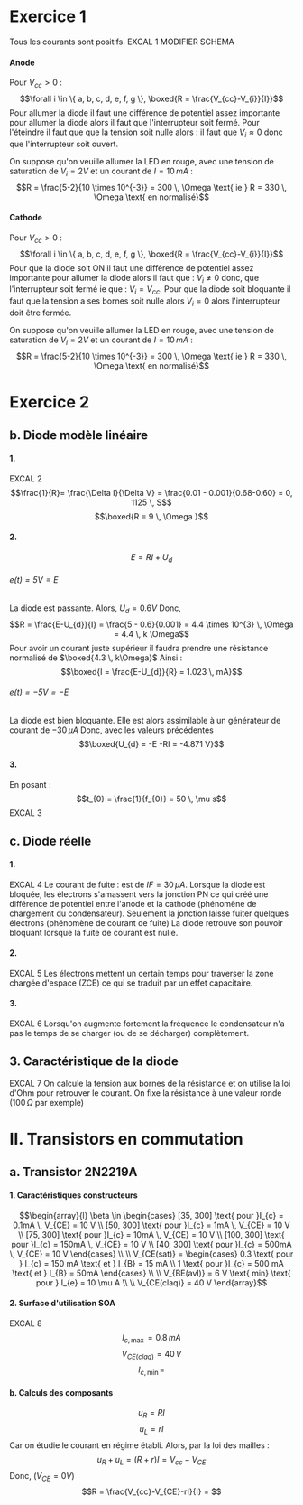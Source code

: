 # Exercice 1
Tous les courants sont positifs. 
EXCAL 1 MODIFIER SCHEMA
#### Anode
Pour $V_{cc} >0$ :
$$\forall i \in \{ a, b, c, d, e, f, g \}, \boxed{R = \frac{V_{cc}-V_{i}}{I}}$$
Pour allumer la diode il faut une différence de potentiel assez importante pour allumer la diode alors il faut que l'interrupteur soit fermé. 
Pour l'éteindre il faut que que la tension soit nulle alors : il faut que $V_{i} \approx 0$ donc que l'interrupteur soit ouvert. 

On suppose qu'on veuille allumer la LED en rouge, avec une tension de saturation de $V_{i} = 2V$ et un courant de $I = 10 \, mA$ :
$$R = \frac{5-2}{10 \times 10^{-3}} = 300  \, \Omega \text{ ie } R = 330 \, \Omega \text{ en normalisé}$$


#### Cathode
Pour $V_{cc} >0$ :
$$\forall i \in \{ a, b, c, d, e, f, g \}, \boxed{R = \frac{V_{cc}-V_{i}}{I}}$$
Pour que la diode soit ON il faut une différence de potentiel assez importante pour allumer la diode alors il faut que : $V_{i} \neq 0$ donc, que l'interrupteur soit fermé ie que : $V_{i} = V_{cc}$. 
Pour que la diode soit bloquante il faut que la tension a ses bornes soit nulle alors $V_{i} = 0$ alors l'interrupteur doit être fermée. 

On suppose qu'on veuille allumer la LED en rouge, avec une tension de saturation de $V_{i} = 2V$ et un courant de $I = 10 \, mA$ :
$$R = \frac{5-2}{10 \times 10^{-3}} = 300  \, \Omega \text{ ie } R = 330 \, \Omega \text{ en normalisé}$$


# Exercice 2
## b. Diode modèle linéaire
#### 1.
EXCAL 2
$$\frac{1}{R}= \frac{\Delta I}{\Delta V} = \frac{0.01 - 0.001}{0.68-0.60} = 0, 1125 \, S$$
$$\boxed{R = 9 \, \Omega }$$

#### 2.
$$E = RI + U_{d}$$
###### $e(t) = 5V = E$
La diode est passante. 
Alors, $U_{d} = 0.6V$ 
Donc, 
$$R = \frac{E-U_{d}}{I} = \frac{5 - 0.6}{0.001} =  4.4 \times 10^{3} \, \Omega = 4.4 \, k \Omega$$
Pour avoir un courant juste supérieur il faudra prendre une résistance normalisé de $\boxed{4.3 \, k\Omega}$
Ainsi : 
$$\boxed{I = \frac{E-U_{d}}{R} = 1.023 \, mA}$$

###### $e(t) = -5V = -E$
La diode est bien bloquante. 
Elle est alors assimilable à un générateur de courant de $-30 \, \mu A$
Donc, avec les valeurs précédentes
$$\boxed{U_{d} = -E -RI = -4.871 V}$$

#### 3.
En posant : 
$$t_{0} = \frac{1}{f_{0}} = 50 \, \mu s$$
EXCAL 3

## c. Diode réelle
#### 1.
EXCAL 4
Le courant de fuite : est de $IF = 30 \, \mu A$.
Lorsque la diode est bloquée, les électrons s'amassent vers la jonction PN ce qui créé une différence de potentiel entre l'anode et la cathode (phénomène de chargement du condensateur). Seulement la jonction laisse fuiter quelques électrons (phénomène de courant de fuite)
La diode retrouve son pouvoir bloquant lorsque la fuite de courant est nulle.


#### 2.
EXCAL 5
Les électrons mettent un certain temps pour traverser la zone chargée d'espace (ZCE) ce qui se traduit par un effet capacitaire. 

#### 3.
EXCAL 6
Lorsqu'on augmente fortement la fréquence le condensateur n'a pas le temps de se charger (ou de se décharger) complètement. 

## 3. Caractéristique de la diode
EXCAL 7
On calcule la tension aux bornes de la résistance et on utilise la loi d'Ohm pour retrouver le courant. 
On fixe la résistance à une valeur ronde ($100 \, \Omega$ par exemple)

# II. Transistors en commutation
## a. Transistor 2N2219A
#### 1. Caractéristiques constructeurs
$$\begin{array}{l}
\beta \in \begin{cases}
[35, 300] \text{ pour }I_{c} = 0.1mA \, V_{CE} = 10 V \\
[50, 300] \text{ pour }I_{c} = 1mA \, V_{CE} = 10 V \\
[75, 300] \text{ pour }I_{c} = 10mA \, V_{CE} = 10 V \\
[100, 300] \text{ pour }I_{c} = 150mA \, V_{CE} = 10 V \\
[40, 300] \text{ pour }I_{c} = 500mA \, V_{CE} = 10 V
\end{cases} \\
 \\
V_{CE(sat)} = \begin{cases}
0.3 \text{ pour } I_{c} = 150 mA \text{ et } I_{B} = 15 mA \\
1 \text{ pour }I_{c} = 500 mA \text{ et } I_{B} = 50mA
\end{cases} \\ 
 \\
V_{BE(avl)} = 6 V \text{ min} \text{ pour } I_{e} = 10 \mu A \\
 \\
V_{CE(claq)} = 40 V
\end{array}$$

#### 2. Surface d'utilisation SOA
EXCAL 8
$$I_{c, \max} = 0.8 \, mA$$
$$V_{CE(claq)} = 40 \, V$$
$$I_{c, \min} = $$

#### b. Calculs des composants
$$u_{R} = RI$$
$$u_{L} =  rI$$
Car on étudie le courant en régime établi. 
Alors, par la loi des mailles : 
$$u_{R} + u_{L} = (R+r)I = V_{cc}-V_{CE}$$
Donc, ($V_{CE} = 0 V$)
$$R = \frac{V_{cc}-V_{CE}-rI}{I} = $$
